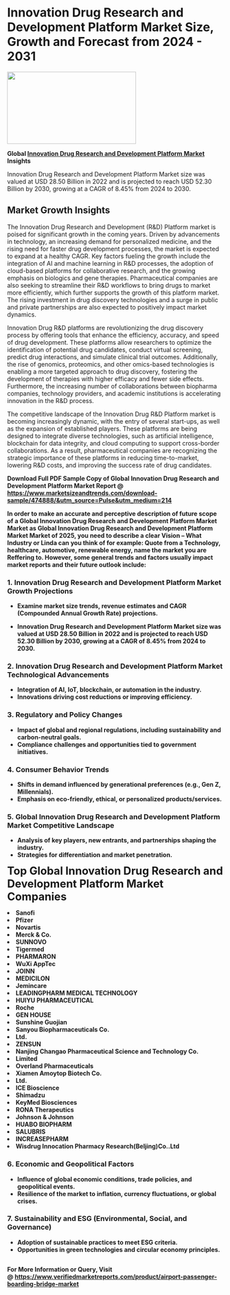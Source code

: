 <H1>Innovation Drug Research and Development Platform Market Size, Growth and Forecast from 2024 - 2031</H1><img class="aligncenter size-medium wp-image-584254" src="https://thirdeyenews.in/wp-content/uploads/2024/09/Global-Market-Research-300x168.jpeg" alt="" width="300" height="168" /><p><strong>Global&nbsp;<a href="https://www.marketsizeandtrends.com/download-sample/474888/&amp;utm_source=Pulse&amp;utm_medium=214">Innovation Drug Research and Development Platform Market</a> Insights</strong></p><p>Innovation Drug Research and Development Platform Market size was valued at USD 28.50 Billion in 2022 and is projected to reach USD 52.30 Billion by 2030, growing at a CAGR of 8.45% from 2024 to 2030.</p><p><h2>Market Growth Insights</h2> <p>The Innovation Drug Research and Development (R&D) Platform market is poised for significant growth in the coming years. Driven by advancements in technology, an increasing demand for personalized medicine, and the rising need for faster drug development processes, the market is expected to expand at a healthy CAGR. Key factors fueling the growth include the integration of AI and machine learning in R&D processes, the adoption of cloud-based platforms for collaborative research, and the growing emphasis on biologics and gene therapies. Pharmaceutical companies are also seeking to streamline their R&D workflows to bring drugs to market more efficiently, which further supports the growth of this platform market. The rising investment in drug discovery technologies and a surge in public and private partnerships are also expected to positively impact market dynamics.</p> <p><strong></strong></p> <p>Innovation Drug R&D platforms are revolutionizing the drug discovery process by offering tools that enhance the efficiency, accuracy, and speed of drug development. These platforms allow researchers to optimize the identification of potential drug candidates, conduct virtual screening, predict drug interactions, and simulate clinical trial outcomes. Additionally, the rise of genomics, proteomics, and other omics-based technologies is enabling a more targeted approach to drug discovery, fostering the development of therapies with higher efficacy and fewer side effects. Furthermore, the increasing number of collaborations between biopharma companies, technology providers, and academic institutions is accelerating innovation in the R&D process.</p> <p>The competitive landscape of the Innovation Drug R&D Platform market is becoming increasingly dynamic, with the entry of several start-ups, as well as the expansion of established players. These platforms are being designed to integrate diverse technologies, such as artificial intelligence, blockchain for data integrity, and cloud computing to support cross-border collaborations. As a result, pharmaceutical companies are recognizing the strategic importance of these platforms in reducing time-to-market, lowering R&D costs, and improving the success rate of drug candidates.</p> <p><strong></p><p><span class=""><strong>Download Full PDF Sample Copy of Global Innovation Drug Research and Development Platform Market Report</strong> @ <a href="https://www.marketsizeandtrends.com/download-sample/474888/&amp;utm_source=Pulse&amp;utm_medium=214" target="_blank">https://www.marketsizeandtrends.com/download-sample/474888/&amp;utm_source=Pulse&amp;utm_medium=214</a></span></p><p>In order to make an accurate and perceptive description of future scope of a Global&nbsp;Innovation Drug Research and Development Platform Market Market as Global&nbsp;Innovation Drug Research and Development Platform Market Market of 2025, you need to describe a clear Vision &ndash; What Industry or Linda can you think of for example: Quote from a Technology, healthcare, automotive, renewable energy, name the market you are Reffering to. However, some general trends and factors usually impact market reports and their future outlook include:</p><h3>1.&nbsp;<strong>Innovation Drug Research and Development Platform Market Growth Projections</strong></h3><ul><li>Examine market size trends, revenue estimates and CAGR (Compounded Annual Growth Rate) projections.</li><li><p>Innovation Drug Research and Development Platform Market size was valued at USD 28.50 Billion in 2022 and is projected to reach USD 52.30 Billion by 2030, growing at a CAGR of 8.45% from 2024 to 2030.</p></li></ul><h3>2.&nbsp;<strong>Innovation Drug Research and Development Platform Market Technological Advancements</strong></h3><ul><li>Integration of AI, IoT, blockchain, or automation in the industry.</li><li>Innovations driving cost reductions or improving efficiency.</li></ul><h3>3.&nbsp;<strong>Regulatory and Policy Changes</strong></h3><ul><li>Impact of global and regional regulations, including sustainability and carbon-neutral goals.</li><li>Compliance challenges and opportunities tied to government initiatives.</li></ul><h3>4.&nbsp;<strong>Consumer Behavior Trends</strong></h3><ul><li>Shifts in demand influenced by generational preferences (e.g., Gen Z, Millennials).</li><li>Emphasis on eco-friendly, ethical, or personalized products/services.</li></ul><h3>5.&nbsp;<strong>Global Innovation Drug Research and Development Platform Market Competitive Landscape</strong></h3><ul><li>Analysis of key players, new entrants, and partnerships shaping the industry.</li><li>Strategies for differentiation and market penetration.</li></ul><p data-pm-slice="1 1 []"><span style="color: inherit; font-family: inherit; font-size: 25px;">Top Global Innovation Drug Research and Development Platform Market Companies</span></p><div class="" data-test-id=""><p><li>Sanofi</li><li> Pfizer</li><li> Novartis</li><li> Merck & Co.</li><li> SUNNOVO</li><li> Tigermed</li><li> PHARMARON</li><li> WuXi AppTec</li><li> JOINN</li><li> MEDICILON</li><li> Jemincare</li><li> LEADINGPHARM MEDICAL TECHNOLOGY</li><li> HUIYU PHARMACEUTICAL</li><li> Roche</li><li> GEN HOUSE</li><li> Sunshine Guojian</li><li> Sanyou Biopharmaceuticals Co.</li><li> Ltd.</li><li> ZENSUN</li><li> Nanjing Changao Pharmaceutical Science and Technology Co.</li><li> Limited</li><li> Overland Pharmaceuticals</li><li> Xiamen Amoytop Biotech Co.</li><li> Ltd.</li><li> ICE Bioscience</li><li> Shimadzu</li><li> KeyMed Biosciences</li><li> RONA Therapeutics</li><li> Johnson & Johnson</li><li> HUABO BIOPHARM</li><li> SALUBRIS</li><li> INCREASEPHARM</li><li> Wisdrug Innocation Pharmacy Research(Beljing)Co..Ltd</li></p></div><h3>6.&nbsp;<strong>Economic and Geopolitical Factors</strong></h3><ul><li>Influence of global economic conditions, trade policies, and geopolitical events.</li><li>Resilience of the market to inflation, currency fluctuations, or global crises.</li></ul><h3>7.&nbsp;<strong>Sustainability and ESG (Environmental, Social, and Governance)</strong></h3><ul><li>Adoption of sustainable practices to meet ESG criteria.</li><li>Opportunities in green technologies and circular economy principles.</li></ul><h2><strong style="font-size: 14px;">For More Information or Query, Visit @&nbsp;</strong><a style="background-color: #ffffff; font-size: 14px;" href="https://www.marketsizeandtrends.com/report/innovation-drug-research-and-development-platform-market/" target="_blank">https://www.verifiedmarketreports.com/product/airport-passenger-boarding-bridge-market</a></h2>
